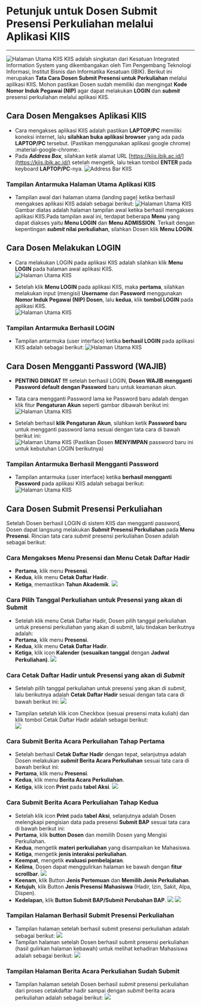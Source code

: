 # **Petunjuk untuk Dosen Submit Presensi Perkuliahan melalui Aplikasi KIIS**
***

![Halaman Utama KIIS](/img/image2.png)
KIIS adalah singkatan dari Kesatuan Integrated Information System yang dikembangakan oleh Tim Pengembang Teknologi Informasi, Institut Bisnis dan Informatika Kesatuan (IBIK). Berikut ini merupakan **Tata Cara Dosen Submit Presensi untuk Perkuliahan** melalui aplikasi KIIS. Mohon pastikan Dosen sudah memiliki dan mengingat **Kode Nomor Induk Pegawai (NIP)** agar dapat melakukan **LOGIN** dan ***submit*** presensi perkuliahan melalui aplikasi KIIS.

## **Cara Dosen Mengakses Aplikasi KIIS**

- Cara mengakses aplikasi KIIS adalah pastikan **LAPTOP/PC** memiliki koneksi internet, lalu **silahkan buka aplikasi browser** yang ada pada **LAPTOP/PC** tersebut. (Pastikan menggunakan aplikasi google chrome)
:material-google-chrome:.
- Pada ***Address Box***, silahkan ketik alamat URL [https://kiis.ibik.ac.id/](https://kiis.ibik.ac.id/) setelah mengetik, lalu tekan tombol **ENTER** pada keyboard **LAPTOP/PC**-nya.
 ![Address Bar KIIS](/img/image1.png)

### Tampilan Antarmuka Halaman Utama Aplikasi KIIS
- Tampilan awal dari halaman utama (landing page) ketika berhasil mengakses aplikasi KIIS adalah sebagai berikut:
![Halaman Utama KIIS](/img/image2.png)
Gambar diatas adalah halaman tampilan awal ketika berhasil mengakses aplikasi KIIS.Pada tampilan awal ini, terdapat beberapa **Menu** yang dapat diakses yaitu **Menu LOGIN** dan **Menu ADMISSION**. Terkait dengan kepentingan ***submit* nilai perkuliahan**, silahkan Dosen klik **Menu LOGIN**.

## **Cara Dosen Melakukan LOGIN**

- Cara melakukan LOGIN pada aplikasi KIIS adalah silahkan klik **Menu LOGIN** pada halaman awal aplikasi KIIS.   
  ![Halaman Utama KIIS](/img/image25.png)

- Setelah klik **Menu LOGIN** pada aplikasi KIIS, maka **pertama**, silahkan melakukan input (mengisi) **Username** dan **Password** menggunakan **Nomor Induk Pegawai (NIP) Dosen**, lalu **kedua**, klik **tombol LOGIN** pada aplikasi KIIS.   
![Halaman Utama KIIS](/img/image4.png)

### Tampilan Antarmuka Berhasil LOGIN

- Tampilan antarmuka (user interface) ketika **berhasil LOGIN** pada aplikasi KIIS adalah sebagai berikut:
  ![Halaman Utama KIIS](/img/image26.png)

## **Cara Dosen Mengganti Password (WAJIB)**

- **PENTING DIINGAT !!!** setelah berhasil LOGIN, **Dosen WAJIB mengganti Password default dengan Password** baru untuk keamanan akun.
- Tata cara mengganti Password lama ke Password baru adalah dengan klik fitur **Pengaturan Akun** seperti gambar dibawah berikut ini:   
 ![Halaman Utama KIIS](/img/image27.png)

- Setelah berhasil **klik Pengaturan Akun**, silahkan ketik **Password baru** untuk mengganti password lama sesuai dengan tata cara di bawah berikut ini:  
 ![Halaman Utama KIIS](/img/image28.png)
(Pastikan Dosen **MENYIMPAN** password baru ini untuk kebutuhan LOGIN berikutnya)

### Tampilan Antarmuka Berhasil Mengganti Password

- Tampilan antarmuka (user interface) ketika **berhasil mengganti Password** pada aplikasi KIIS adalah sebagai berikut:
  ![Halaman Utama KIIS](/img/image29.png)

## **Cara Dosen Submit Presensi Perkuliahan**

Setelah Dosen berhasil LOGIN di sistem KIIS dan mengganti password, Dosen dapat langsung melakukan ***Submit* Presensi Perkuliahan** pada **Menu Presensi**. Rincian tata cara *submit* presensi perkuliahan Dosen adalah sebagai berikut:

### Cara Mengakses Menu Presensi dan Menu Cetak Daftar Hadir

- **Pertama**, klik menu **Presensi**.
- **Kedua**, klik menu **Cetak Daftar Hadir**.
- **Ketiga**, memastikan **Tahun Akademik**.
  ![](/img/image69.png)

### Cara Pilih Tanggal Perkuliahan untuk Presensi yang akan di Submit

- Setelah klik menu Cetak Daftar Hadir, Dosen pilih tanggal perkuliahan untuk presensi perkuliahan yang akan di submit, lalu tindakan berikutnya adalah:
- **Pertama**, klik menu **Presensi**.
- **Kedua**, klik menu **Cetak Daftar Hadir**.
- **Ketiga**, klik icon **Kalender** **(sesuaikan tanggal** dengan **Jadwal Perkuliahan)**.
 ![](/img/image70.png)

### Cara Cetak Daftar Hadir untuk Presensi yang akan di *Submit*

- Setelah pilih tanggal perkuliahan untuk presensi yang akan di *submit*, lalu berikutnya adalah
**Cetak Daftar Hadir** sesuai dengan tata cara di bawah berikut ini:
 ![](/img/image71.png)

- Tampilan setelah klik icon Checkbox (sesuai presensi mata kuliah) dan klik tombol Cetak Daftar Hadir adalah sebagai berikut:  
 ![](/img/image72.png)

### Cara Submit Berita Acara Perkuliahan Tahap Pertama

- Setelah berhasil **Cetak Daftar Hadir** dengan tepat, selanjutnya adalah Dosen melakukan ***submit* Berita Acara Perkuliahan** sesuai tata cara di bawah berikut ini:
- **Pertama**, klik menu **Presensi**.
- **Kedua**, klik menu **Berita Acara Perkuliahan**.
- **Ketiga**, klik icon **Print** pada **tabel Aksi**.
 ![](/img/image73.png)

### Cara Submit Berita Acara Perkuliahan Tahap Kedua

- Setelah klik icon **Print** pada **tabel Aksi**, selanjutnya adalah Dosen melengkapi pengisian data pada presensi **Submit BAP** sesuai tata cara di bawah berikut ini:
- **Pertama**, klik **button Dosen** dan memilih Dosen yang Mengisi Perkuliahan.
- **Kedua**, mengetik **materi perkuliahan** yang disampaikan ke Mahasiswa.
- **Ketiga**, mengetik **jenis interaksi perkuliahan**.
- **Keempat**, mengetik **evaluasi pembelajaran**.
- **Kelima**, Dosen dapat menggulirkan halaman ke bawah dengan **fitur scrollbar**.
 ![](/img/image74.png)
- **Keenam**, klik Button **Jenis Pertemuan** dan **Memilih Jenis Perkuliahan**.
- **Ketujuh**, klik Button **Jenis Presensi Mahasiswa** (Hadir, Izin, Sakit, Alpa, Dispen).
- **Kedelapan**, klik **Button Submit BAP/Submit Perubahan BAP**.
 ![](/img/image75.png)
 ![](/img/image76.png)

### Tampilan Halaman Berhasil Submit Presensi Perkuliahan

- Tampilan halaman setelah berhasil submit presensi perkuliahan adalah sebagai berikut:
 ![](/img/image77.png)
- Tampilan halaman setelah Dosen berhasil submit presensi perkuliahan (hasil gulirkan
halaman kebawah) untuk melihat kehadiran Mahasiswa adalah sebagai berikut:
 ![](/img/image78.png)

### Tampilan Halaman Berita Acara Perkuliahan Sudah Submit

- Tampilan halaman setelah Dosen berhasil *submit* presensi perkuliahan dari proses cetakdaftar hadir sampai dengan *submit* berita acara perkuliahan adalah sebagai berikut:
 ![](/img/image79.png) 